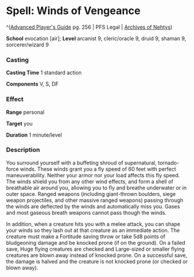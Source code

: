 # Spell: Winds of Vengeance

^([Advanced Player's Guide][ss-winds-of-vengeance] pg. 256 | PFS Legal | [Archives of Nehtys][sn-winds-of-vengeance])

**School** evocation [air]; **Level** arcanist 9, cleric/oracle 9, druid 9, shaman 9, sorcerer/wizard 9

### Casting

**Casting Time** 1 standard action

**Components** V, S, DF

### Effect

**Range** personal

**Target** you

**Duration** 1 minute/level

### Description

You surround yourself with a buffeting shroud of supernatural, tornado-force winds. These winds grant you a fly speed of 60 feet with perfect maneuverability. Neither your armor nor your load affects this fly speed. The winds shield you from any other wind effects, and form a shell of breathable air around you, allowing you to fly and breathe underwater or in outer space. Ranged weapons (including giant-thrown boulders, siege weapon projectiles, and other massive ranged weapons) passing through the winds are deflected by the winds and automatically miss you. Gases and most gaseous breath weapons cannot pass though the winds.

In addition, when a creature hits you with a melee attack, you can shape your winds so they lash out at that creature as an immediate action. The creature must make a Fortitude saving throw or take 5d8 points of bludgeoning damage and be knocked prone (if on the ground). On a failed save, Huge flying creatures are checked and Large-sized or smaller flying creatures are blown away instead of knocked prone. On a successful save, the damage is halved and the creature is not knocked prone (or checked or blown away).

[ss-winds-of-vengeance]: http://paizo.com/pathfinderRPG/v57
[sn-winds-of-vengeance]: http://www.archivesofnethys.com/SpellDisplay.aspx?ItemName=Winds%20of%20Vengeance
